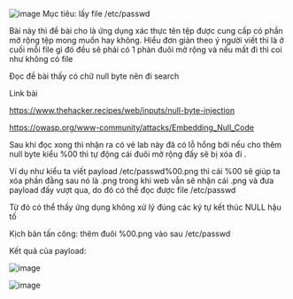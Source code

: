 ![image](https://github.com/user-attachments/assets/62cc9b05-d5c3-41a4-9034-5d2e25479fef)
Mục tiêu: lấy file /etc/passwd

Bài này thì đề bài cho là ứng dụng xác thực tên tệp được cung cấp có phần mở rộng tệp mong muốn hay không. Hiểu đơn giản theo ý người viết thì là ở cuối mỗi file gì đó đều sẽ phải có 1 phàn đuôi mở rộng và nếu mất đi thì coi như không có file

Đọc đề bài thấy có chữ null byte nên đi search

Link bài

https://www.thehacker.recipes/web/inputs/null-byte-injection

https://owasp.org/www-community/attacks/Embedding_Null_Code

Sau khi đọc xong thì nhận ra có vẻ lab này đã có lỗ hổng bởi nếu cho thêm null byte kiểu %00 thì tự động cái đuôi mở rộng đấy sẽ bị xóa đi .

Ví dụ như kiểu ta viết payload /etc/passwd%00.png thì cái %00 sẽ giúp ta xóa phần đằng sau nó là .png trong khi web vẫn sẽ nhận cái .png và đưa payload đấy vượt qua, do đó có thể đọc được file /etc/passwd

Từ đó có thể thấy ứng dụng không xử lý đúng các ký tự kết thúc NULL hậu tố

Kịch bản tấn công: thêm đuôi %00.png vào sau /etc/passwd

Kết quả của payload: 

![image](https://github.com/user-attachments/assets/c45fbe46-37b0-4e96-8cbc-2bb0e95d3794)

![image](https://github.com/user-attachments/assets/ba5e693c-2489-450a-bcae-578b0fb8943f)
